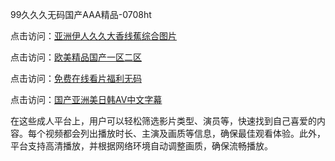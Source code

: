99久久久无码国产AAA精品-0708ht

点击访问：<a href="https://heiliaozj3tjd.pages.dev">亚洲伊人久久大香线蕉综合图片</a>

点击访问：<a href="https://heiliaoe8ajia.pages.dev">欧美精品国产一区二区</a>

点击访问：<a href="https://heiliaoxqkkct.pages.dev">免费在线看片福利无码</a>

点击访问：<a href="https://heiliaowt0d7p.pages.dev">国产亚洲美日韩AV中文字幕</a>

在这些成人平台上，用户可以轻松筛选影片类型、演员等，快速找到自己喜爱的内容。每个视频都会列出播放时长、主演及画质等信息，确保最佳观看体验。此外，平台支持高清播放，并根据网络环境自动调整画质，确保流畅播放。


<span style="display:none;">[Canonical link](https://github.com/thuy20250708/thuy15 ）</span>
